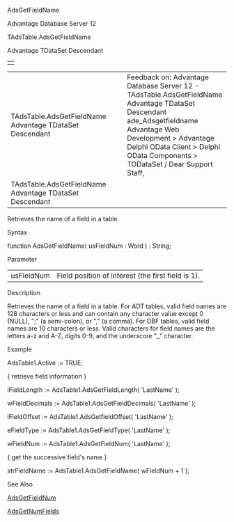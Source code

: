 AdsGetFieldName




Advantage Database Server 12  

TAdsTable.AdsGetFieldName

Advantage TDataSet Descendant

|  |
| --- |
|  |

|  |  |  |  |  |
| --- | --- | --- | --- | --- |
| TAdsTable.AdsGetFieldName  Advantage TDataSet Descendant |  |  | Feedback on: Advantage Database Server 12 - TAdsTable.AdsGetFieldName Advantage TDataSet Descendant ade\_Adsgetfieldname Advantage Web Development > Advantage Delphi OData Client > Delphi OData Components > TODataSet / Dear Support Staff, |  |
| TAdsTable.AdsGetFieldName  Advantage TDataSet Descendant |  |  |  |  |

Retrieves the name of a field in a table.

Syntax

function AdsGetFieldName( usFieldNum : Word ) : String;

Parameter

|  |  |
| --- | --- |
| usFieldNum | Field position of interest (the first field is 1). |

Description

Retrieves the name of a field in a table. For ADT tables, valid field names are 128 characters or less and can contain any character value except 0 (NULL), ";" (a semi-colon), or "," (a comma). For DBF tables, valid field names are 10 characters or less. Valid characters for field names are the letters a-z and A-Z, digits 0-9, and the underscore "\_" character.

Example

AdsTable1.Active := TRUE;

{ retrieve field information }

lFieldLength := AdsTable1.AdsGetFieldLength( 'LastName' );

wFieldDecimals := AdsTable1.AdsGetFieldDecimals( 'LastName' );

lFieldOffset := AdsTable1.AdsGetfieldOffset( 'LastName' );

eFieldType := AdsTable1.AdsGetFieldType( 'LastName' );

wFieldNum := AdsTable1.AdsGetFieldNum( 'LastName' );

{ get the successive field's name }

strFieldName := AdsTable1.AdsGetFieldName( wFieldNum + 1 );

See Also

[AdsGetFieldNum](ade_adsgetfieldnum.htm)

[AdsGetNumFields](ade_adsgetnumfields.htm)